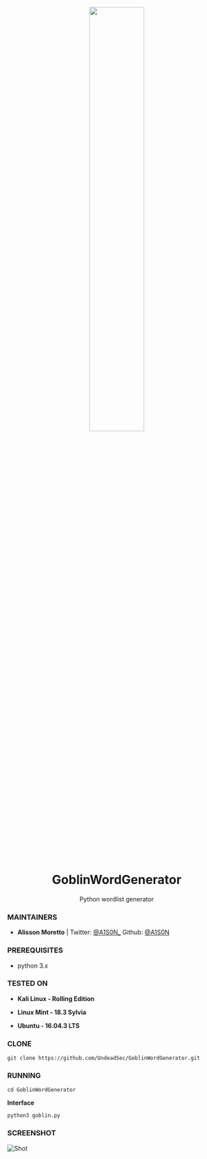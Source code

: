 <p align="center">
  <img src="https://raw.githubusercontent.com/UndeadSec/GoblinWordGenerator/master/goblin.png" style="height: 50%; width: 50%;">  
</p>

<h1 align="center">GoblinWordGenerator</h1>
<p align="center">
  Python wordlist generator 
</p>

### MAINTAINERS
* **Alisson Moretto** | 
Twitter: <a href="https://twitter.com/A1S0N_">@A1S0N_</a>
Github: <a href="https://github.com/A1S0N">@A1S0N</a>

### PREREQUISITES

* python 3.x 

### TESTED ON
* **Kali Linux - Rolling Edition**

* **Linux Mint - 18.3 Sylvia**

* **Ubuntu - 16.04.3 LTS**

### CLONE
```
git clone https://github.com/UndeadSec/GoblinWordGenerator.git
```

### RUNNING
```
cd GoblinWordGenerator
```
**Interface**

```
python3 goblin.py
```

### SCREENSHOT
![Shot](https://github.com/UndeadSec/GoblinWordGenerator/blob/master/sc.png)
